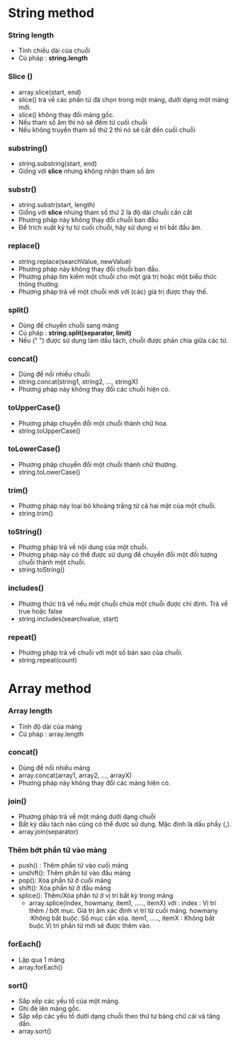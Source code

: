 # String method

### String length
- Tính chiều dài của chuỗi
- Cú pháp : <b>string.length</b>

### Slice ()
- array.slice(start, end)
- slice() trả về các phần tử đã chọn trong một mảng, dưới dạng một mảng mới.
- slice() không thay đổi mảng gốc.
- Nếu tham số âm thì nó sẽ đếm từ cuối chuỗi
- Nếu không truyền tham số thứ 2 thì nó sẽ cắt đến cuối chuỗi

### substring()
- string.substring(start, end)
- Giống với <b>slice</b> nhưng không nhận tham số âm

### substr()
- string.substr(start, length)
- Giống với <b>slice</b> nhưng tham số thứ 2 là độ dài chuỗi cần cắt
- Phương pháp này không thay đổi chuỗi ban đầu
- Để trích xuất ký tự từ cuối chuỗi, hãy sử dụng vị trí bắt đầu âm.

### replace()
- string.replace(searchValue, newValue)
- Phương pháp này không thay đổi chuỗi ban đầu.
- Phương pháp tìm kiếm một chuỗi cho một giá trị hoặc một biểu thức thông thường.
- Phương pháp trả về một chuỗi mới với (các) giá trị được thay thế.

### split()
- Dùng để chuyển chuỗi sang mảng
- Cú pháp : <b>string.split(separator, limit)</b>
- Nếu (" ") được sử dụng làm dấu tách, chuỗi được phân chia giữa các từ.

### concat()
- Dùng để nối nhiều chuỗi
- string.concat(string1, string2, ..., stringX)
- Phương pháp này không thay đổi các chuỗi hiện có.

### toUpperCase()
- Phương pháp chuyển đổi một chuỗi thành chữ hoa.
- string.toUpperCase()

### toLowerCase()
- Phương pháp chuyển đổi một chuỗi thành chữ thường.
- string.toLowerCase()

### trim()
- Phương pháp này loại bỏ khoảng trắng từ cả hai mặt của một chuỗi.
- string.trim()

### toString()
- Phương pháp trả về nội dung của một chuỗi.
- Phương pháp này có thể được sử dụng để chuyển đổi một đối tượng chuỗi thành một chuỗi.
- string.toString()

### includes()
- Phương thức trả về nếu một chuỗi chứa một chuỗi được chỉ định. Trả về true hoặc false
- string.includes(searchvalue, start)

### repeat()
- Phương pháp trả về chuỗi với một số bản sao của chuỗi.
- string.repeat(count)





# Array method

### Array length
- Tính độ dài của mảng
- Cú pháp : array.length

### concat()
- Dùng để nối nhiều mảng
- array.concat(array1, array2, ..., arrayX)
- Phương pháp này không thay đổi các mảng hiện có.

### join()
- Phương pháp trả về một mảng dưới dạng chuỗi
- Bất kỳ dấu tách nào cũng có thể được sử dụng. Mặc định là dấu phẩy (,).
- array.join(separator)

### Thêm bớt phần tử vào mảng
- push() : Thêm phần tử vào cuối mảng
- unshift(): Thêm phần tử vào đầu mảng
- pop(): Xóa phần tử ở cuối mảng
- shift(): Xóa phần tử ở đầu mảng
- splice(): Thêm/Xóa phần tử ở vị trí bất kỳ trong mảng
  + array.splice(index, howmany, item1, ....., itemX)
  với : index : Vị trí thêm / bớt mục. Giá trị âm xác định vị trí từ cuối mảng.
        howmany :Không bắt buộc. Số mục cần xóa.
        item1, ....., itemX : Không bắt buộc.Vị trí phần tử mới sẽ được thêm vào.

### forEach()
- Lặp qua 1 mảng
- array.forEach()

### sort()
- Sắp xếp các yếu tố của một mảng.
- Ghi đè lên mảng gốc.
- Sắp xếp các yếu tố dưới dạng chuỗi theo thứ tự bảng chữ cái và tăng dần.
- array.sort()


